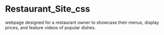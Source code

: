# Restaurant_Site_css
webpage designed for a restaurant owner to showcase their menus, display prices, and feature videos of popular dishes. 
